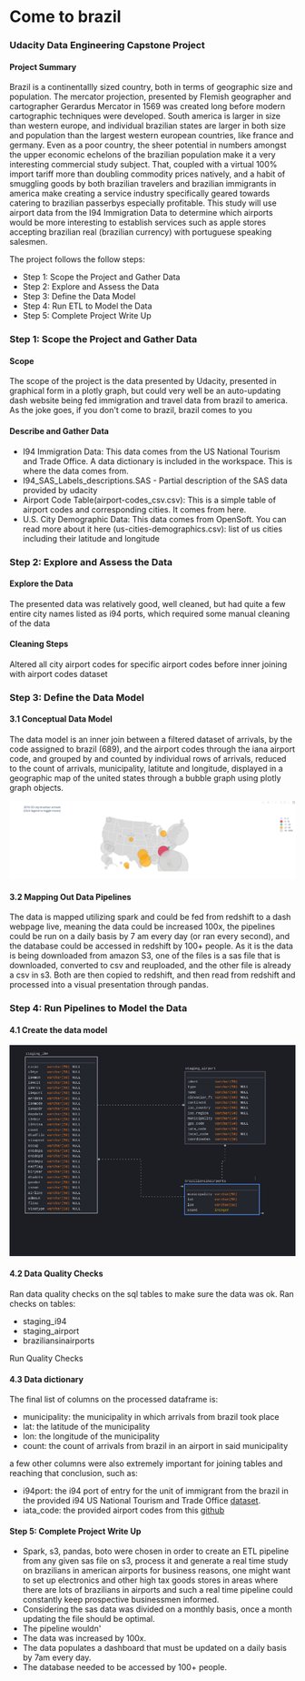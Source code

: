 # Come to brazil
### Udacity Data Engineering Capstone Project

#### Project Summary
Brazil is a continentallly sized country, both in terms of geographic size and population. The mercator projection, presented by Flemish geographer and cartographer Gerardus Mercator in 1569 was created long before modern cartographic techniques were developed. South america is larger in size than western europe, and individual brazilian states are larger in both size and population than the largest western european countries, like france and germany. Even as a poor country, the sheer potential in numbers amongst the upper economic echelons of the brazilian population make it a very interesting commercial study subject. That, coupled with a virtual 100% import tariff more than doubling commodity prices natively, and a habit of smuggling goods by both brazilian travelers and brazilian immigrants in america make creating a service industry specifically geared towards catering to brazilian passerbys especially profitable. This study will use airport data from the I94 Immigration Data to determine which airports would be more interesting to establish services such as apple stores accepting brazilian real (brazilian currency) with portuguese speaking salesmen.

The project follows the follow steps:
* Step 1: Scope the Project and Gather Data
* Step 2: Explore and Assess the Data
* Step 3: Define the Data Model
* Step 4: Run ETL to Model the Data
* Step 5: Complete Project Write Up

### Step 1: Scope the Project and Gather Data

#### Scope 

The scope of the project is the data presented by Udacity, presented in graphical form in a plotly graph, but could very well be an auto-updating dash website being fed immigration and travel data from brazil to america. As the joke goes, if you don't come to brazil, brazil comes to you

#### Describe and Gather Data 

- I94 Immigration Data: This data comes from the US National Tourism and Trade Office. A data dictionary is included in the workspace. This is where the data comes from.  
- I94_SAS_Labels_descriptions.SAS - Partial description of the SAS data provided by udacity
- Airport Code Table(airport-codes_csv.csv): This is a simple table of airport codes and corresponding cities. It comes from here.
- U.S. City Demographic Data: This data comes from OpenSoft. You can read more about it here (us-cities-demographics.csv): list of us cities including their latitude and longitude


### Step 2: Explore and Assess the Data
#### Explore the Data 
The presented data was relatively good, well cleaned, but had quite a few entire city names listed as i94 ports, which required some manual cleaning of the data

#### Cleaning Steps
Altered all city airport codes for specific airport codes before inner joining with airport codes dataset

### Step 3: Define the Data Model
#### 3.1 Conceptual Data Model
The data model is an inner join between a filtered dataset of arrivals, by the code assigned to brazil (689), and the airport codes through the iana airport code, and grouped by and counted by individual rows of arrivals, reduced to the count of arrivals, municipality, latitute and longitude, displayed in a geographic map of the united states through a bubble graph using plotly graph objects.

![Map](mapz.png "Map")

#### 3.2 Mapping Out Data Pipelines
The data is mapped utilizing spark and could be fed from redshift to a dash webpage live, meaning the data could be increased 100x, the pipelines could be run on a daily basis by 7 am every day (or ran every second), and the database could be accessed in redshift by 100+ people.
As it is the data is being downloaded from amazon S3, one of the files is a sas file that is downloaded, converted to csv and reuploaded, and the other file is already a csv in s3. Both are then copied to redshift, and then read from redshift and processed into a visual presentation through pandas.

### Step 4: Run Pipelines to Model the Data 
#### 4.1 Create the data model
![Model](datamap.png "Model")

#### 4.2 Data Quality Checks
Ran data quality checks on the sql tables to make sure the data was ok.
Ran checks on tables:
 * staging_i94
 * staging_airport
 * braziliansinairports
 
Run Quality Checks

#### 4.3 Data dictionary
The final list of columns on the processed dataframe is:
* municipality: the municipality in which arrivals from brazil took place
* lat: the latitude of the municipality
* lon: the longitude of the municipality
* count: the count of arrivals from brazil in an airport in said municipality

a few other columns were also extremely important for joining tables and reaching that conclusion, such as:
* i94port: the i94 port of entry for the unit of immigrant from the brazil in the provided i94 US National Tourism and Trade Office [dataset](https://travel.trade.gov/research/reports/i94/historical/2016.html).
* iata_code: the provided airport codes from this [github](https://datahub.io/core/airport-codes#data)

#### Step 5: Complete Project Write Up
* Spark, s3, pandas, boto were chosen in order to create an ETL pipeline from any given sas file on s3, process it and generate a real time study on brazilians in american airports for business reasons, one might want to set up electronics and other high tax goods stores in areas where there are lots of brazilians in airports and such a real time pipeline could constantly keep prospective businessmen informed.
* Considering the sas data was divided on a monthly basis, once a month updating the file should be optimal.
* The pipeline wouldn'
 * The data was increased by 100x.
 * The data populates a dashboard that must be updated on a daily basis by 7am every day.
 * The database needed to be accessed by 100+ people.